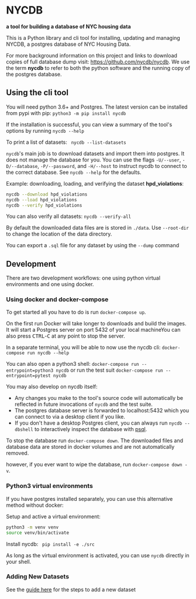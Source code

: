 # NYCDB

**a tool for building a database of NYC housing data**

This is a Python library and cli tool for installing, updating and managing NYCDB, a postgres database of NYC Housing Data.

For more background information on this project and links to download copies of full database dump visit: https://github.com/nycdb/nycdb. We use the term **nycdb** to refer to both the python software and the running copy of the postgres database.

## Using the cli tool

You will need python 3.6+ and Postgres. The latest version can be installed from pypi with pip:  `python3 -m pip install nycdb`

If the installation is successful, you can view a summary of the tool's options by running `nycdb --help`

To print a list of datasets: ` nycdb --list-datasets`

`nycdb`'s main job is to download datasets and import them into postgres. It does not manage the database for you. You can use the flags `-U/--user`, `-D/--database`, `-P/--password`, and `-H/--host` to instruct nycdb to connect to the correct database. See `nycdb --help` for the defaults.

Example: downloading, loading, and verifying the dataset **hpd_violations**:

``` sh
nycdb --download hpd_violations
nycdb --load hpd_violations
nycdb --verify hpd_violations
```

You can also verify all datasets: ` nycdb --verify-all `

By default the downloaded data files are is stored in `./data`. Use `--root-dir` to change the location of the data directory.

You can export a `.sql` file for any dataset by using the `--dump` command

## Development

There are two development workflows: one using python virtual environments and one using docker.

### Using docker and docker-compose

To get started all you have to do is run `docker-compose up`.

On the first run Docker will take longer to downloads and build the images. It
will start a Postgres server on port 5432 of your local machineYou can also press
<kbd>CTRL</kbd>-<kbd>C</kbd> at any point to stop the server.

In a separate terminal, you will be able to now use the nycdb cli: `docker-compose run nycdb --help`

You can also open a python3 shell: `docker-compose run --entrypoint=python3 nycdb` or run the test suit `docker-compose run --entrypoint=pytest nycdb`

You may also develop on nycdb itself:

* Any changes you make to the tool's source code will automatically be reflected
  in future invocations of `nycdb` and the test suite.
* The postgres database server is forwarded to localhost:5432 which you can connect to via a desktop client if you like.
* If you don't have a desktop Postgres client, you can always run
  `nycdb --dbshell` to interactively inspect the database with [psql](http://postgresguide.com/utilities/psql.html).

To stop the database run `docker-compose down`. The downloaded files and database data are stored in docker volumes and are not automatically removed.

however, if you ever want to wipe the database, run `docker-compose down -v`.

### Python3 virtual environments

If you have postgres installed separately, you can use this alternative method without docker:

Setup and active a virtual environment:

``` sh
python3 -m venv venv
source venv/bin/activate
```

Install nycdb: ` pip install -e ./src`

As long as the virtual environment is activated, you can use `nycdb` directly in your shell.

###  Adding New Datasets

See the [guide here](ADDING_NEW_DATASETS.md) for the steps to add a new dataset
